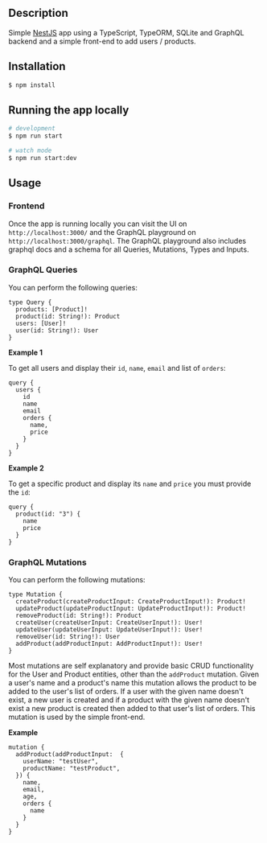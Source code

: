 ## Description

Simple [NestJS](https://github.com/nestjs/nest) app using a TypeScript, TypeORM, SQLite and GraphQL backend and a simple front-end to add users / products.

## Installation

```bash
$ npm install
```

## Running the app locally

```bash
# development
$ npm run start

# watch mode
$ npm run start:dev
```

## Usage

### Frontend

Once the app is running locally you can visit the UI on `http://localhost:3000/` and the GraphQL playground on `http://localhost:3000/graphql`. The GraphQL playground also includes graphql docs and a schema for all Queries, Mutations, Types and Inputs.

### GraphQL Queries

You can perform the following queries:

```
type Query {
  products: [Product]!
  product(id: String!): Product
  users: [User]!
  user(id: String!): User
}
```

**Example 1**

To get all users and display their `id`, `name`, `email` and list of `orders`:

```
query {
  users {
    id
    name
    email
    orders {
      name,
      price
    }
  }
}
```

**Example 2**

To get a specific product and display its `name` and `price` you must provide the `id`:

```
query {
  product(id: "3") {
    name
    price
  }
}
```

### GraphQL Mutations

You can perform the following mutations:

```
type Mutation {
  createProduct(createProductInput: CreateProductInput!): Product!
  updateProduct(updateProductInput: UpdateProductInput!): Product!
  removeProduct(id: String!): Product
  createUser(createUserInput: CreateUserInput!): User!
  updateUser(updateUserInput: UpdateUserInput!): User!
  removeUser(id: String!): User
  addProduct(addProductInput: AddProductInput!): User!
}
```

Most mutations are self explanatory and provide basic CRUD functionality for the User and Product entities, other than the `addProduct` mutation. Given a user's name and a product's name this mutation allows the product to be added to the user's list of orders. If a user with the given name doesn't exist, a new user is created and if a product with the given name doesn't exist a new product is created then added to that user's list of orders. This mutation is used by the simple front-end.

**Example**

```
mutation {
  addProduct(addProductInput:  {
    userName: "testUser",
    productName: "testProduct",
  }) {
    name,
    email,
    age,
    orders {
      name
    }
  }
}
```
